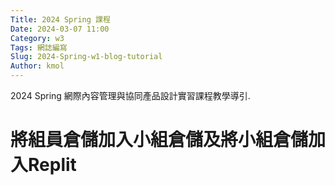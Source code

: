 ```yaml
---
Title: 2024 Spring 課程
Date: 2024-03-07 11:00
Category: w3
Tags: 網誌編寫
Slug: 2024-Spring-w1-blog-tutorial
Author: kmol
---
```


2024 Spring 網際內容管理與協同產品設計實習課程教學導引.

<!-- PELICAN_END_SUMMARY -->

# 將組員倉儲加入小組倉儲及將小組倉儲加入Replit


